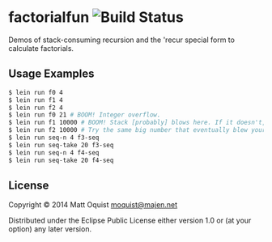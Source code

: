 # factorialfun ![Build Status](https://codeship.io/projects/a989e080-c812-0131-bef6-7e50740c30bd/status)

Demos of stack-consuming recursion and the 'recur special form to calculate factorials.

## Usage Examples

```bash
$ lein run f0 4
$ lein run f1 4
$ lein run f2 4
$ lein run f0 21 # BOOM! Integer overflow.
$ lein run f1 10000 # BOOM! Stack [probably] blows here. If it doesn't, try a bigger number.
$ lein run f2 10000 # Try the same big number that eventually blew your stack when using f1.
$ lein run seq-n 4 f3-seq
$ lein run seq-take 20 f3-seq
$ lein run seq-n 4 f4-seq
$ lein run seq-take 20 f4-seq
```

## License

Copyright © 2014 Matt Oquist <moquist@majen.net>

Distributed under the Eclipse Public License either version 1.0 or (at
your option) any later version.
